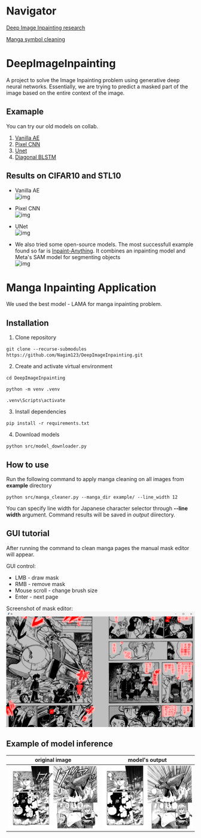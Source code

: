 # Navigator
[Deep Image Inpainting research](#deepimageinpainting)

[Manga symbol cleaning](#manga-inpainting-application)
# DeepImageInpainting
A project to solve the Image Inpainting problem using generative deep neural networks. Essentially, we are trying to predict a masked part of the image based on the entire context of the image.
## Examaple
You can try our old models on collab.
1. [Vanilla AE](https://colab.research.google.com/drive/1ApWMUxXFhksdLbjA5b-s3QTS4_3HkgM8?usp=sharing)
2. [Pixel CNN](https://colab.research.google.com/drive/1LzLzK4YSU2tJrdFndGbIIYSAx8qYjUWI?usp=sharing)
3. [Unet](https://colab.research.google.com/drive/1lJDoIicTpp9nR_8kCOgljNYpAiKmqnvP?usp=sharing)
4. [Diagonal BLSTM](https://colab.research.google.com/drive/1JPW-W1iz4bMrzoSki7o9YplzFAHS-0pz?usp=sharing)
## Results on CIFAR10 and STL10
* Vanilla AE <br/>
  ![img](https://lh7-us.googleusercontent.com/H2WlLnSjqd883zxG9cVAEpq6owVMtMrjbWVRCpP4Sji2Lgvl7tIS_8jqJBxK1ROZoI1JCCcy_8jkzzAcju82wHu2V9vKe6tWMeUaLtuTMZYrVRJ6luA4zwB5iHHn6bCmZIYb-3nQeZh8urcxKX1-Qw)

* Pixel CNN <br/>
  ![img](https://lh7-us.googleusercontent.com/lASsFK-NBf21hzrucQxMw_ouhfMtjFVHrRkiCKpvoaOjj4LH9-oVi9AWGNuZpEDVXF-WRZ3zhqS1lv2GqtyZWrUWV2nf6lVd3Tq7vP_kFgA8SQdMol0fHr60CfgUnkd__VpPVB_bQ72vfwij3hAEAQ)

* UNet <br/>
  ![img](https://lh7-us.googleusercontent.com/EU_ztXX8Lyrl0xGUVJd8gdlt71Sox6gfkpqVX43dbF11wl6r2PhDLky0RP3gq7T22EDLqFVPfRN1y7O_qRTKmPNTl24q9iS5ufR8z9sPvJQMYWgvhAGOGVUkvQQHSMiGo7zygG0lepYa1fr_CwrliA)
* We also tried some open-source models. The most successfull example found so far is [Inpaint-Anything](https://github.com/geekyutao/Inpaint-Anything/tree/main). It combines an inpainting model and Meta's SAM model for segmenting objects <br/>
![img](https://gcdnb.pbrd.co/images/ORKe8k1DSuY2.png?o=1)


# Manga Inpainting Application
We used the best model - LAMA for manga inpainting problem.
## Installation
1. Clone repository
```console
git clone --recurse-submodules https://github.com/Nagim123/DeepImageInpainting.git
```
2. Create and activate virtual environment
```console
cd DeepImageInpainting
```
```console
python -m venv .venv
```
```console
.venv\Scripts\activate
```
3. Install dependencies
```console
pip install -r requirements.txt
```
4. Download models
```console
python src/model_downloader.py
```
## How to use
Run the following command to apply manga cleaning on all images from **example** directory
```console
python src/manga_cleaner.py --manga_dir example/ --line_width 12
```
You can specify line width for Japanese character selector through **--line width** argument. Command results will be saved in *output* diirectory.
## GUI tutorial
After running the command to clean manga pages the manual mask editor will appear.

 GUI control:
* LMB - draw mask
* RMB - remove mask
* Mouse scroll - change brush size
* Enter - next page

Screenshot of mask editor:
![Alt text](pictures/image.png)
## Example of model inference
|original image|model's output|
|----|----|
|![Alt text](pictures/original.png)|![Alt text](pictures/model_res.png)|
